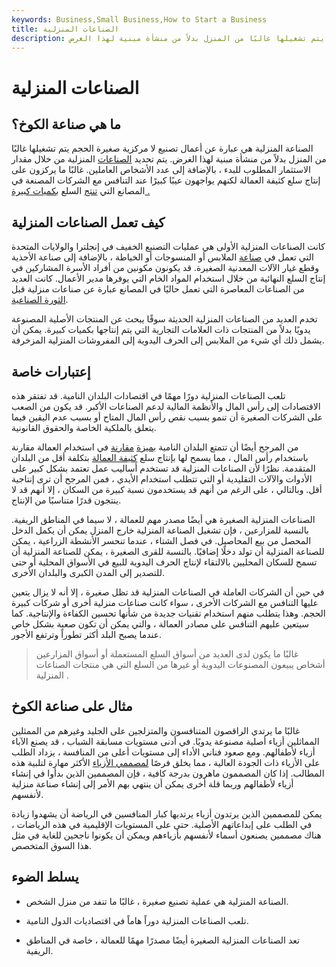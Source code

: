 ```yaml
---
keywords: Business,Small Business,How to Start a Business
title: الصناعات المنزلية
description: الصناعة المنزلية هي عبارة عن أعمال تصنيع لا مركزية صغيرة الحجم يتم تشغيلها غالبًا من المنزل بدلاً من منشأة مبنية لهذا الغرض.
---
```


# الصناعات المنزلية
## ما هي صناعة الكوخ؟

الصناعة المنزلية هي عبارة عن أعمال تصنيع لا مركزية صغيرة الحجم يتم تشغيلها غالبًا من المنزل بدلاً من منشأة مبنية لهذا الغرض. يتم تحديد [الصناعات](/industry) المنزلية من خلال مقدار الاستثمار المطلوب للبدء ، بالإضافة إلى عدد الأشخاص العاملين. غالبًا ما يركزون على إنتاج سلع كثيفة العمالة لكنهم يواجهون عيبًا كبيرًا عند التنافس مع الشركات المصنعة في المصانع التي [تنتج](/mass-production) السلع [بكميات كبيرة .](/mass-production)

## كيف تعمل الصناعات المنزلية

كانت الصناعات المنزلية الأولى هي عمليات التصنيع الخفيف في إنجلترا والولايات المتحدة التي تعمل في [صناعة](/subcontracting) الملابس أو المنسوجات أو الخياطة ، بالإضافة إلى صناعة الأحذية وقطع غيار الآلات المعدنية الصغيرة. قد يكونون مكونين من أفراد الأسرة المشاركين في إنتاج السلع النهائية من خلال استخدام المواد الخام التي يوفرها مدير الأعمال. كانت العديد من الصناعات المعاصرة التي تعمل حاليًا في المصانع عبارة عن صناعات منزلية قبل [الثورة الصناعية](/industrial-revolution).

تخدم العديد من الصناعات المنزلية الحديثة سوقًا يبحث عن المنتجات الأصلية المصنوعة يدويًا بدلاً من المنتجات ذات العلامات التجارية التي يتم إنتاجها بكميات كبيرة. يمكن أن يشمل ذلك أي شيء من الملابس إلى الحرف اليدوية إلى المفروشات المنزلية المزخرفة.

## إعتبارات خاصة

تلعب الصناعات المنزلية دورًا مهمًا في اقتصادات البلدان النامية. قد تفتقر هذه الاقتصادات إلى رأس المال والأنظمة المالية لدعم الصناعات الأكبر. قد يكون من الصعب على الشركات الصغيرة أن تنمو بسبب نقص رأس المال المتاح أو بسبب عدم اليقين فيما يتعلق بالملكية الخاصة والحقوق القانونية.

من المرجح أيضًا أن تتمتع البلدان النامية [بميزة](/comparativeadvantage) [مقارنة](/comparativeadvantage) في استخدام العمالة مقارنة باستخدام رأس المال ، مما يسمح لها بإنتاج سلع [كثيفة العمالة](/laborintensive) بتكلفة أقل من البلدان المتقدمة. نظرًا لأن الصناعات المنزلية قد تستخدم أساليب عمل تعتمد بشكل كبير على الأدوات والآلات التقليدية أو التي تتطلب استخدام الأيدي ، فمن المرجح أن ترى إنتاجية أقل. وبالتالي ، على الرغم من أنهم قد يستخدمون نسبة كبيرة من السكان ، إلا أنهم قد لا ينتجون قدرًا متناسبًا من الإنتاج.

الصناعات المنزلية الصغيرة هي أيضًا مصدر مهم للعمالة ، لا سيما في المناطق الريفية. بالنسبة للمزارعين ، فإن تشغيل الصناعة المنزلية خارج المنزل يمكن أن يكمل الدخل المحصل من بيع المحاصيل. في فصل الشتاء ، عندما تنحسر الأنشطة الزراعية ، يمكن للصناعة المنزلية أن تولد دخلًا إضافيًا. بالنسبة للقرى الصغيرة ، يمكن للصناعة المنزلية أن تسمح للسكان المحليين بالالتقاء لإنتاج الحرف اليدوية للبيع في الأسواق المحلية أو حتى للتصدير إلى المدن الكبرى والبلدان الأخرى.

في حين أن الشركات العاملة في الصناعات المنزلية قد تظل صغيرة ، إلا أنه لا يزال يتعين عليها التنافس مع الشركات الأخرى ، سواء كانت صناعات منزلية أخرى أو شركات كبيرة الحجم. وهذا يتطلب منهم استخدام تقنيات جديدة من شأنها تحسين الكفاءة والإنتاجية. كما سيتعين عليهم التنافس على مصادر العمالة ، والتي يمكن أن تكون صعبة بشكل خاص عندما يصبح البلد أكثر تطوراً وترتفع الأجور.

> غالبًا ما يكون لدى العديد من أسواق السلع المستعملة أو أسواق المزارعين أشخاص يبيعون المصنوعات اليدوية أو غيرها من السلع التي هي منتجات الصناعات المنزلية .

>

## مثال على صناعة الكوخ

غالبًا ما يرتدي الراقصون المتنافسون والمتزلجين على الجليد وغيرهم من الممثلين المماثلين أزياء أصلية مصنوعة يدويًا. في أدنى مستويات مسابقة الشباب ، قد يصنع الآباء أزياء لأطفالهم. ومع صعود فناني الأداء إلى مستويات أعلى من المنافسة ، يزداد الطلب على الأزياء ذات الجودة العالية ، مما يخلق فرصًا [لمصممي الأزياء](/externaleconomiesofscale) الأكثر مهارة لتلبية هذه المطالب. إذا كان المصممون ماهرون بدرجة كافية ، فإن المصممين الذين بدأوا في إنشاء أزياء لأطفالهم وربما قلة أخرى يمكن أن ينتهي بهم الأمر إلى إنشاء صناعة منزلية لأنفسهم.

يمكن للمصممين الذين يرتدون أزياء يرتديها كبار المنافسين في الرياضة أن يشهدوا زيادة في الطلب على إبداعاتهم الأصلية. حتى على المستويات الإقليمية في هذه الرياضات ، هناك مصممين يصنعون أسماء لأنفسهم بأزياءهم ويمكن أن يكونوا ناجحين للغاية في مثل هذا السوق المتخصص.

## يسلط الضوء

- الصناعة المنزلية هي عملية تصنيع صغيرة ، غالبًا ما تنفد من منزل الشخص.

- تلعب الصناعات المنزلية دوراً هاماً في اقتصاديات الدول النامية.

- تعد الصناعات المنزلية الصغيرة أيضًا مصدرًا مهمًا للعمالة ، خاصة في المناطق الريفية.

